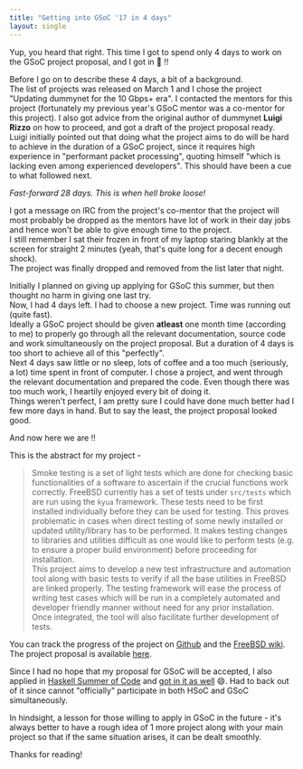 ```yaml
---
title: "Getting into GSoC '17 in 4 days"
layout: single
---
```


Yup, you heard that right. This time I got to spend only 4 days to work on the GSoC project proposal, and I got in :tada: !!

Before I go on to describe these 4 days, a bit of a background.  
The list of projects was released on March 1 and I chose the project "Updating dummynet for the 10 Gbps+ era". I contacted the mentors for this project (fortunately my previous year's GSoC mentor was a co-mentor for this project). I also got advice from the original author of dummynet **Luigi Rizzo** on how to proceed, and got a draft of the project proposal ready.
Luigi initially pointed out that doing what the project aims to do will be hard to achieve in the duration of a GSoC project, since it requires high experience in "performant packet processing", quoting himself "which is lacking even among experienced developers". This should have been a cue to what followed next.

_Fast-forward 28 days. This is when hell broke loose!_  

I got a message on IRC from the project's co-mentor that the project will most probably be dropped as the mentors have lot of work in their day jobs and hence won't be able to give enough time to the project.  
I still remember I sat their frozen in front of my laptop staring blankly at the screen for straight 2 minutes (yeah, that's quite long for a decent enough shock).  
The project was finally dropped and removed from the list later that night.

Initially I planned on giving up applying for GSoC this summer, but then thought no harm in giving one last try.  
Now, I had 4 days left. I had to choose a new project. Time was running out (quite fast).  
Ideally a GSoC project should be given **atleast** one month time (according to me) to properly go through all the relevant documentation, source code and work simultaneously on the project proposal. But a duration of 4 days is too short to achieve all of this "perfectly".  
Next 4 days saw little or no sleep, lots of coffee and a too much (seriously, a lot) time spent in front of computer. I chose a project, and went through the relevant documentation and prepared the code. Even though there was too much work, I heartily enjoyed every bit of doing it.  
Things weren't perfect, I am pretty sure I could have done much better had I few more days in hand. But to say the least, the project proposal looked good.

And now here we are !!

This is the abstract for my project -  

>Smoke testing is a set of light tests which are done for checking basic functionalities of a software to ascertain if the crucial functions work correctly.
FreeBSD currently has a set of tests under `src/tests` which are run using the `kyua` framework. These tests need to be first installed individually before they can be used for testing. This proves problematic in cases when direct testing of some newly installed or updated utility/library has to be performed. It makes testing changes to libraries and utilities difficult as one would like to perform tests (e.g. to ensure a proper build environment) before proceeding for installation.  
This project aims to develop a new test infrastructure and automation tool along with basic tests to verify if all the base utilities in FreeBSD are linked properly. The testing framework will ease the process of writing test cases which will be run in a completely automated and developer friendly manner without need for any prior installation. Once integrated, the tool will also facilitate further development of tests.

You can track the progress of the project on [Github](https://github.com/shivrai/smoketestsuite/) and the [FreeBSD wiki](https://wiki.freebsd.org/SummerOfCode2017/SmokeTestingOfBaseUtilities). The project proposal is available [here](/assets/tmp/GSoC17ProjectProposal.pdf).

Since I had no hope that my proposal for GSoC will be accepted, I also applied in [Haskell Summer of Code](https://summer.haskell.org/) and [got in it as well](/images/hsoc17-acceptance.png) :smile:. Had to back out of it since cannot "officially" participate in both HSoC and GSoC simultaneously.

In hindsight, a lesson for those willing to apply in GSoC in the future - it's always better to have a rough idea of 1 more project along with your main project so that if the same situation arises, it can be dealt smoothly.

Thanks for reading!
